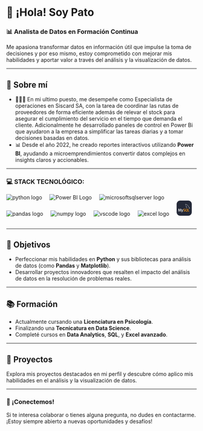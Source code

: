 # 👋 ¡Hola! Soy Pato  

### 📊 Analista de Datos en Formación Continua  

Me apasiona transformar datos en información útil que impulse la toma de decisiones y por eso mismo, estoy comprometido con mejorar mis habilidades y aportar valor a través del análisis y la visualización de datos.  

---

## 🌟 Sobre mí  
- 👨🏻‍💻 En mi ultimo puesto, me desempeñe como Especialista de operaciones en Siscard SA, con la tarea de coordinar las rutas de proveedores de forma eficiente además de relevar el stock para asegurar el cumplimiento del servicio en el tiempo que demanda el cliente. Adicionalmente he desarrollado paneles de control en Power Bi que ayudaron a la empresa a simplificar las tareas diarias y a tomar decisiones basadas en datos.
- 📊 Desde el año 2022, he creado reportes interactivos utilizando **Power BI**, ayudando a microemprendimientos convertir datos complejos en insights claros y accionables.  

---
### 💻 STACK TECNOLÓGICO:

<div align="left">
<img src="https://cdn.jsdelivr.net/gh/devicons/devicon/icons/python/python-original.svg" height="40" alt="python logo"  />
<img width="12" />
<img src="https://powerbi.microsoft.com/pictures/application-logos/svg/powerbi.svg" alt="Power BI Logo" width="40">
<img width="12" />
<img src="https://cdn.worldvectorlogo.com/logos/microsoft-sql-server-1.svg" height="40" alt="microsoftsqlserver logo"  />
<img src="https://cdn.jsdelivr.net/gh/devicons/devicon/icons/pandas/pandas-original.svg" height="40" alt="pandas logo"  />
<img width="12" />
<img src="https://cdn.jsdelivr.net/gh/devicons/devicon/icons/numpy/numpy-original.svg" height="40" alt="numpy logo"  />
<img width="12" />
<img src="https://cdn.jsdelivr.net/gh/devicons/devicon/icons/vscode/vscode-original.svg" height="40" alt="vscode logo"  />
<img width="12" />
<img src="https://cdn.worldvectorlogo.com/logos/excel-4.svg" alt="excel logo" width="38">
<img width="12" />
<img src="https://github.com/tandpfun/skill-icons/blob/main/icons/MySQL-Dark.svg" alt="mysql logo" width="40">
<img width="12" />

---

## 🎯 Objetivos  
- Perfeccionar mis habilidades en **Python** y sus bibliotecas para análisis de datos (como **Pandas** y **Matplotlib**).  
- Desarrollar proyectos innovadores que resalten el impacto del análisis de datos en la resolución de problemas reales.  

---

## 📚 Formación  
- Actualmente cursando una **Licenciatura en Psicología**.  
- Finalizando una **Tecnicatura en Data Science**.  
- Completé cursos en **Data Analytics**, **SQL**, y **Excel avanzado**.  

---

## 🚀 Proyectos  
Explora mis proyectos destacados en mi perfil y descubre cómo aplico mis habilidades en el análisis y la visualización de datos.  

---

### 💬 ¡Conectemos!  
Si te interesa colaborar o tienes alguna pregunta, no dudes en contactarme. ¡Estoy siempre abierto a nuevas oportunidades y desafíos!  
